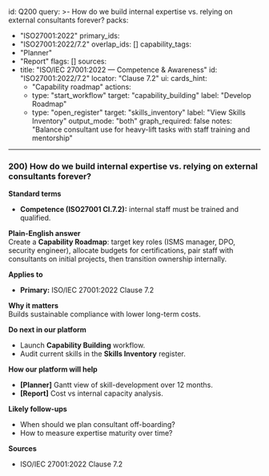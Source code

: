 id: Q200
query: >-
  How do we build internal expertise vs. relying on external consultants forever?
packs:
  - "ISO27001:2022"
primary_ids:
  - "ISO27001:2022/7.2"
overlap_ids: []
capability_tags:
  - "Planner"
  - "Report"
flags: []
sources:
  - title: "ISO/IEC 27001:2022 — Competence & Awareness"
    id: "ISO27001:2022/7.2"
    locator: "Clause 7.2"
ui:
  cards_hint:
    - "Capability roadmap"
  actions:
    - type: "start_workflow"
      target: "capability_building"
      label: "Develop Roadmap"
    - type: "open_register"
      target: "skills_inventory"
      label: "View Skills Inventory"
output_mode: "both"
graph_required: false
notes: "Balance consultant use for heavy-lift tasks with staff training and mentorship"
---
### 200) How do we build internal expertise vs. relying on external consultants forever?

**Standard terms**  
- **Competence (ISO27001 Cl.7.2):** internal staff must be trained and qualified.

**Plain-English answer**  
Create a **Capability Roadmap**: target key roles (ISMS manager, DPO, security engineer), allocate budgets for certifications, pair staff with consultants on initial projects, then transition ownership internally.

**Applies to**  
- **Primary:** ISO/IEC 27001:2022 Clause 7.2

**Why it matters**  
Builds sustainable compliance with lower long-term costs.

**Do next in our platform**  
- Launch **Capability Building** workflow.  
- Audit current skills in the **Skills Inventory** register.

**How our platform will help**  
- **[Planner]** Gantt view of skill-development over 12 months.  
- **[Report]** Cost vs internal capacity analysis.

**Likely follow-ups**  
- When should we plan consultant off-boarding?  
- How to measure expertise maturity over time?

**Sources**  
- ISO/IEC 27001:2022 Clause 7.2  




